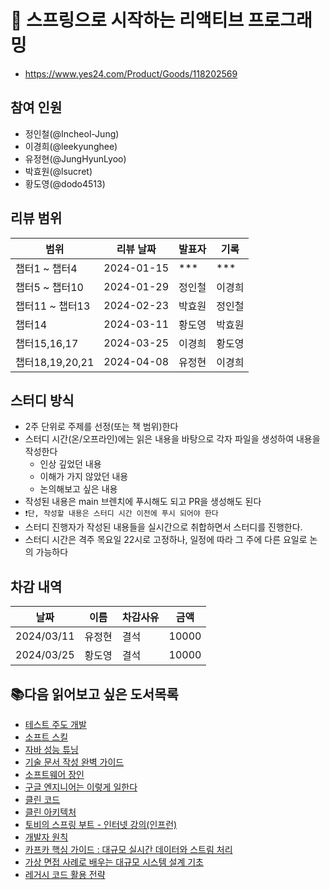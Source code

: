 # 📖 스프링으로 시작하는 리액티브 프로그래밍

- https://www.yes24.com/Product/Goods/118202569

## 참여 인원

- 정인철(@Incheol-Jung)
- 이경희(@leekyunghee)
- 유정현(@JungHyunLyoo)
- 박효원(@lsucret)
- 황도영(@dodo4513)

## 리뷰 범위

| 범위 | 리뷰 날짜      | 발표자 | 기록 |
|----|------------|--|--|
| 챕터1 ~ 챕터4 | 2024-01-15 | *** | *** |
| 챕터5 ~ 챕터10 | 2024-01-29 | 정인철 | 이경희 |
| 챕터11 ~ 챕터13 | 2024-02-23 | 박효원 | 정인철 |
| 챕터14 | 2024-03-11 | 황도영 | 박효원 |
| 챕터15,16,17 | 2024-03-25 | 이경희 | 황도영 |
| 챕터18,19,20,21 | 2024-04-08 | 유정현 | 이경희 |

## 스터디 방식

- 2주 단위로 주제를 선정(또는 책 범위)한다
- 스터디 시간(온/오프라인)에는 읽은 내용을 바탕으로 각자 파일을 생성하여 내용을 작성한다
    - 인상 깊었던 내용
    - 이해가 가지 않았던 내용
    - 논의해보고 싶은 내용
- 작성된 내용은 main 브렌치에 푸시해도 되고 PR을 생성해도 된다
- `❗️단, 작성할 내용은 스터디 시간 이전에 푸시 되어야 한다`
- 스터디 진행자가 작성된 내용들을 실시간으로 취합하면서 스터디를 진행한다.
- 스터디 시간은 격주 목요일 22시로 고정하나, 일정에 따라 그 주에 다른 요일로 논의 가능하다

## 차감 내역

| 날짜 | 이름      | 차감사유 | 금액 |
|----|------------|--|--|
| 2024/03/11 | 유정현 | 결석 | 10000 |
| 2024/03/25 | 황도영 | 결석 | 10000 |

## 📚다음 읽어보고 싶은 도서목록

- [테스트 주도 개발](http://www.yes24.com/Product/Goods/12246033)
- [소프트 스킬](http://www.yes24.com/Product/Goods/111096733)
- [자바 성능 튜닝](http://www.yes24.com/Product/Goods/24848833)
- [기술 문서 작성 완벽 가이드](http://m.yes24.com/Goods/Detail/118266847)
- [소프트웨어 장인](http://www.yes24.com/Product/Goods/20461940)
- [구글 엔지니어는 이렇게 일한다](http://www.yes24.com/Product/Goods/109182479)
- [클린 코드](http://www.yes24.com/Product/Goods/11681152)
- [클린 아키텍처](http://www.yes24.com/Product/Goods/77283734)
- [토비의 스프링 부트 - 인터넷 강의(인프런)](https://www.inflearn.com/course/%ED%86%A0%EB%B9%84-%EC%8A%A4%ED%94%84%EB%A7%81%EB%B6%80%ED%8A%B8-%EC%9D%B4%ED%95%B4%EC%99%80%EC%9B%90%EB%A6%AC)
- [개발자 원칙](http://www.yes24.com/Product/Goods/115852769)
- [카프카 핵심 가이드 : 대규모 실시간 데이터와 스트림 처리](https://book.interpark.com/product/BookDisplay.do?_method=Detail&sc.shopNo=0000400000&dispNo=&sc.prdNo=356723754&sc.saNo=002001023001)
- [가상 면접 사례로 배우는 대규모 시스템 설계 기초](https://book.interpark.com/product/BookDisplay.do?_method=detail&sc.shopNo=0000400000&sc.prdNo=352629346&sc.saNo=003002001&bid1=search&bid2=product&bid3=title&bid4=001)
- [레거시 코드 활용 전략](https://www.yes24.com/Product/Goods/64586851)

